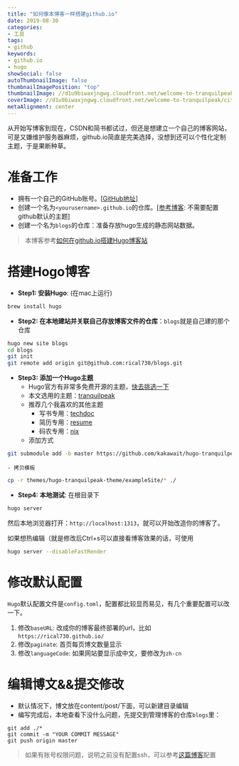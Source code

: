 ```yaml
---
title: "如何像本博客一样搭建github.io"
date: 2019-08-30
categories:
- 工具
tags:
- github
keywords:
- github.io
- hugo
showSocial: false
autoThumbnailImage: false
thumbnailImagePosition: "top"
thumbnailImage: //d1u9biwaxjngwg.cloudfront.net/welcome-to-tranquilpeak/city-750.jpg
coverImage: //d1u9biwaxjngwg.cloudfront.net/welcome-to-tranquilpeak/city.jpg
metaAlignment: center
---
```

从开始写博客到现在，CSDN和简书都试过，但还是想建立一个自己的博客网站，可是又嫌维护服务器麻烦，github.io简直是完美选择，没想到还可以个性化定制主题，于是果断种草。
<!--more-->
<!-- toc -->


# 准备工作
<!--[![Join the chat at https://gitter.im/LouisBarranqueiro/hexo-theme-tranquilpeak](https://badges.gitter.im/Join%20Chat.svg)](http s://gitter.im/LouisBarranqueiro/hexo-theme-tranquilpeak?utm_source=badge&utm_medium=badge&utm_campaign=pr-badge&utm_content=badge)-->

- 拥有一个自己的GitHub账号。[[GitHub地址](https://github.com)]
- 创建一个名为`<yourusername>.github.io`的仓库。[[参考博客](https://blog.csdn.net/Tang_Chuanlin/article/details/83626545): 不需要配置github默认的主题]
- 创建一个名为`blogs`的仓库：准备存放hugo生成的静态网站数据。

> 本博客参考[如何在github.io搭建Hugo博客站](https://keysaim.github.io/post/blog/deploy-hugo-blog-in-github.io/)


# 搭建Hogo博客

- **Step1: 安装Hugo**: (在mac上运行)
```sh
brew install hugo
```

- **Step2: 在本地建站并关联自己存放博客文件的仓库**：`blogs`就是自己建的那个仓库
```sh
hugo new site blogs
cd blogs
git init
git remote add origin git@github.com:rical730/blogs.git
```

- **Step3: 添加一个Hugo主题**
    - Hugo官方有非常多免费开源的主题，[快去挑选一下](https://themes.gohugo.io/)
    - 本文选用的主题：[tranquilpeak](https://themes.gohugo.io/hugo-tranquilpeak-theme/)
    - 推荐几个我喜欢的其他主题
        - 写书专用：[techdoc](https://themes.gohugo.io/hugo-theme-techdoc/)
        - 简历专用：[resume](https://themes.gohugo.io/hugo-resume/)
        - 码农专用：[nix](https://themes.gohugo.io/hugo-theme-nix/)
    - 添加方式
```sh
git submodule add -b master https://github.com/kakawait/hugo-tranquilpeak-theme.git themes/hugo-tranquilpeak-theme
```
    - 拷贝模板 
```sh
cp -r themes/hugo-tranquilpeak-theme/exampleSite/* ./
```

- **Step4: 本地测试**: 在根目录下
```sh
hugo server
```
然后本地浏览器打开：`http://localhost:1313`，就可以开始改造你的博客了。

如果想热编辑（就是修改后Ctrl+s可以直接看博客效果的话，可使用
```sh
hugo server --disableFastRender
```

# 修改默认配置
`Hugo`默认配置文件是`config.toml`，配置都比较显而易见，有几个重要配置可以改一下。

1. 修改`baseURL`: 改成你的博客最终部署的url，比如`https://rical730.github.io/`
2. 修改`paginate`: 首页每页博文数量显示 
3. 修改`languageCode`: 如果网站要显示成中文，要修改为`zh-cn`

# 编辑博文&&提交修改
- 默认情况下，博文放在content/post/下面，可以新建目录编辑
- 编写完成后，本地查看下没什么问题，先提交到管理博客的仓库`blogs`里：
```
git add ./*
git commit -m "YOUR COMMIT MESSAGE"
git push origin master
```
 > 如果有账号权限问题，说明之前没有配置ssh，可以参考[这篇博客](https://www.awaimai.com/2200.html)配置


